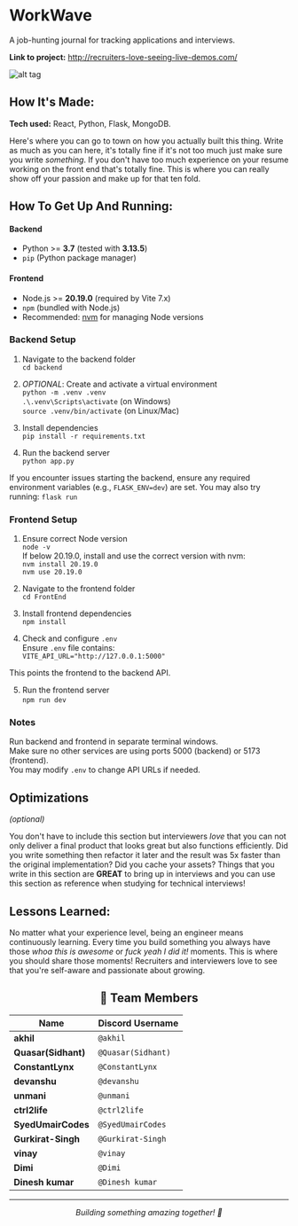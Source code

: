 
# WorkWave
A job-hunting journal for tracking applications and interviews.

**Link to project:** http://recruiters-love-seeing-live-demos.com/

![alt tag](http://placecorgi.com/1200/650)

## How It's Made:

**Tech used:** React, Python, Flask, MongoDB.

Here's where you can go to town on how you actually built this thing. Write as much as you can here, it's totally fine if it's not too much just make sure you write *something*. If you don't have too much experience on your resume working on the front end that's totally fine. This is where you can really show off your passion and make up for that ten fold.

## How To Get Up And Running:


#### Backend
- Python >= **3.7** (tested with **3.13.5**)
- `pip` (Python package manager)

#### Frontend
- Node.js >= **20.19.0** (required by Vite 7.x)
- `npm` (bundled with Node.js)
- Recommended: [nvm](https://github.com/coreybutler/nvm-windows/releases) for managing Node versions


### Backend Setup

1. Navigate to the backend folder  
`cd backend`

2. *OPTIONAL*: Create and activate a virtual environment  
`python -m .venv .venv`  
`.\.venv\Scripts\activate` (on Windows)  
`source .venv/bin/activate` (on Linux/Mac)

3. Install dependencies  
`pip install -r requirements.txt`

4. Run the backend server  
`python app.py`

If you encounter issues starting the backend, ensure any required environment variables (e.g., `FLASK_ENV=dev`) are set. You may also try running:  `flask run`


### Frontend Setup

1. Ensure correct Node version  
`node -v`  
If below 20.19.0, install and use the correct version with nvm:  
`nvm install 20.19.0`  
`nvm use 20.19.0`

2. Navigate to the frontend folder  
`cd FrontEnd`

3. Install frontend dependencies  
`npm install`

4. Check and configure `.env`  
Ensure `.env` file contains:  
`VITE_API_URL="http://127.0.0.1:5000"`

This points the frontend to the backend API.

5. Run the frontend server  
`npm run dev`

### Notes

Run backend and frontend in separate terminal windows.  
Make sure no other services are using ports 5000 (backend) or 5173 (frontend).  
You may modify `.env` to change API URLs if needed.

## Optimizations
*(optional)*

You don't have to include this section but interviewers *love* that you can not only deliver a final product that looks great but also functions efficiently. Did you write something then refactor it later and the result was 5x faster than the original implementation? Did you cache your assets? Things that you write in this section are **GREAT** to bring up in interviews and you can use this section as reference when studying for technical interviews!

## Lessons Learned:

No matter what your experience level, being an engineer means continuously learning. Every time you build something you always have those *whoa this is awesome* or *fuck yeah I did it!* moments. This is where you should share those moments! Recruiters and interviewers love to see that you're self-aware and passionate about growing.

<div align='center'>

## 👥 Team Members

| Name | Discord Username |
|------|------------------|
| **akhil** | `@akhil` |
| **Quasar(Sidhant)** | `@Quasar(Sidhant)` |
| **ConstantLynx** | `@ConstantLynx` |
| **devanshu** | `@devanshu` |
| **unmani** | `@unmani` |
| **ctrl2life** | `@ctrl2life` |
| **SyedUmairCodes** | `@SyedUmairCodes` |
| **Gurkirat-Singh** | `@Gurkirat-Singh` |
| **vinay** | `@vinay` |
| **Dimi** | `@Dimi` |
| **Dinesh kumar** | `@Dinesh kumar` |

---

*Building something amazing together! 🚀*

</div>
